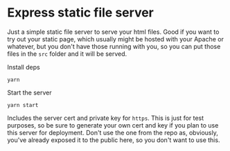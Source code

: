 # Express static file server

Just a simple static file server to serve your html files. Good if you want to try out your static page, which usually might be hosted with your Apache or whatever, but you don't have those running with you, so you can put those files in the `src` folder and it will be served.

Install deps

`yarn`

Start the server

`yarn start`

Includes the server cert and private key for `https`. This is just for test purposes, so be sure to generate your own cert and key if you plan to use this server for deployment. Don't use the one from the repo as, obviously, you've already exposed it to the public here, so you don't want to use this.
